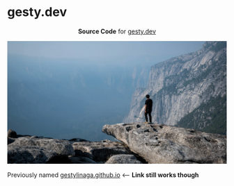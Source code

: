 # gesty.dev
<p align="center">
<strong>Source Code</strong> for <a href="https://gesty.dev">gesty.dev</a>
</p>

![Gesty at Yosemite Point](./imgs/backgrounds/yosemiteBG.webp)

Previously named [gestylinaga.github.io](https://gestylinaga.github.io) 
<-- **Link still works though**

